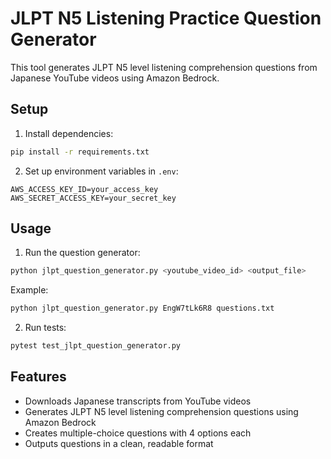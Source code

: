 # JLPT N5 Listening Practice Question Generator

This tool generates JLPT N5 level listening comprehension questions from Japanese YouTube videos using Amazon Bedrock.

## Setup

1. Install dependencies:
```bash
pip install -r requirements.txt
```

2. Set up environment variables in `.env`:
```
AWS_ACCESS_KEY_ID=your_access_key
AWS_SECRET_ACCESS_KEY=your_secret_key
```

## Usage

1. Run the question generator:
```bash
python jlpt_question_generator.py <youtube_video_id> <output_file>
```

Example:
```bash
python jlpt_question_generator.py EngW7tLk6R8 questions.txt
```

2. Run tests:
```bash
pytest test_jlpt_question_generator.py
```

## Features

- Downloads Japanese transcripts from YouTube videos
- Generates JLPT N5 level listening comprehension questions using Amazon Bedrock
- Creates multiple-choice questions with 4 options each
- Outputs questions in a clean, readable format